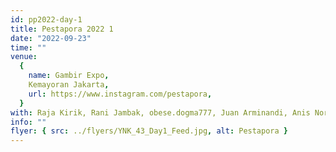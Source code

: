 ```yaml
---
id: pp2022-day-1
title: Pestapora 2022 1
date: "2022-09-23"
time: ""
venue:
  {
    name: Gambir Expo,
    Kemayoran Jakarta,
    url: https://www.instagram.com/pestapora,
  }
with: Raja Kirik, Rani Jambak, obese.dogma777, Juan Arminandi, Anis Norin & Barakatak
info: ""
flyer: { src: ../flyers/YNK_43_Day1_Feed.jpg, alt: Pestapora }
---
```

